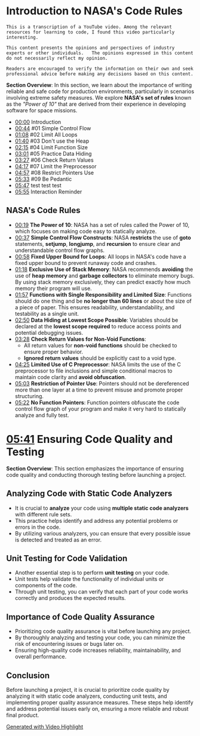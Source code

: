 # [](https://youtu.be/GWYhtksrmhE?t=0) Introduction to NASA's Code Rules

```
This is a transcription of a YouTube video. Among the relevant resources for learning to code, I found this video particularly interesting.

This content presents the opinions and perspectives of industry experts or other individuals.   The opinions expressed in this content do not necessarily reflect my opinion.

Readers are encouraged to verify the information on their own and seek professional advice before making any decisions based on this content.
```

**Section Overview**: In this section, we learn about the importance of writing reliable and safe code for production environments, particularly in scenarios involving extreme safety measures. We explore **NASA's set of rules** known as the *"Power of 10"* that are derived from their experience in developing software for space missions.

- [00:00](https://www.youtube.com/watch?v=GWYhtksrmhE&t=0s) Introduction
- [00:44](https://www.youtube.com/watch?v=GWYhtksrmhE&t=44s) #01 Simple Control Flow
- [01:08](https://www.youtube.com/watch?v=GWYhtksrmhE&t=68s) #02 Limit All Loops
- [01:40](https://www.youtube.com/watch?v=GWYhtksrmhE&t=100s) #03 Don't use the Heap
- [02:15](https://www.youtube.com/watch?v=GWYhtksrmhE&t=135s) #04 Limit Function Size
- [03:01](https://www.youtube.com/watch?v=GWYhtksrmhE&t=181s) #05 Practice Data Hiding
- [03:27](https://www.youtube.com/watch?v=GWYhtksrmhE&t=207s) #06 Check Return Values
- [04:17](https://www.youtube.com/watch?v=GWYhtksrmhE&t=257s) #07 Limit the Preprocessor
- [04:57](https://www.youtube.com/watch?v=GWYhtksrmhE&t=297s) #08 Restrict Pointers Use
- [05:33](https://www.youtube.com/watch?v=GWYhtksrmhE&t=333s) #09 Be Pedantic
- [05:47](https://www.youtube.com/watch?v=GWYhtksrmhE&t=347s) test test test
- [05:55](https://www.youtube.com/watch?v=GWYhtksrmhE&t=355s) Interaction Reminder


## NASA's Code Rules

- [00:19](https://youtu.be/GWYhtksrmhE?t=19) **The Power of 10**: NASA has a set of rules called the Power of 10, which focuses on making code easy to statically analyze.
- [00:37](https://youtu.be/GWYhtksrmhE?t=37) **Simple Control Flow Constructs**: NASA **restricts** the use of **goto** statements, **setjump**, **longjump**, and **recursion** to ensure clear and understandable control flow graphs.
- [00:58](https://youtu.be/GWYhtksrmhE?t=58) **Fixed Upper Bound for Loops**: All loops in NASA's code have a fixed upper bound to prevent runaway code and crashes.
- [01:18](https://youtu.be/GWYhtksrmhE?t=78) **Exclusive Use of Stack Memory**: NASA recommends **avoiding** the use of **heap memory** and **garbage collectors** to eliminate memory bugs. By using stack memory exclusively, they can predict exactly how much memory their program will use.
- [01:57](https://youtu.be/GWYhtksrmhE?t=117) **Functions with Single Responsibility and Limited Size**: Functions should do one thing and be **no longer than 60 lines** or about the size of a piece of paper. This ensures readability, understandability, and testability as a single unit.
- [02:50](https://youtu.be/GWYhtksrmhE?t=170) **Data Hiding at Lowest Scope Possible**: Variables should be declared at the **lowest scope required** to reduce access points and potential debugging issues.
- [03:28](https://youtu.be/GWYhtksrmhE?t=208) **Check Return Values for Non-Void Functions**:
  - All return values for **non-void functions** should be checked to ensure proper behavior.
  - **Ignored return values** should be explicitly cast to a void type.
- [04:25](https://youtu.be/GWYhtksrmhE?t=265) **Limited Use of C Preprocessor**: NASA limits the use of the C preprocessor to file inclusions and simple conditional macros to maintain code clarity and **avoid obfuscation**.
- [05:03](https://youtu.be/GWYhtksrmhE?t=303) **Restriction of Pointer Use**: Pointers should not be dereferenced more than one layer at a time to prevent misuse and promote proper structuring.
- [05:22](https://youtu.be/GWYhtksrmhE?t=322) **No Function Pointers**: Function pointers obfuscate the code control flow graph of your program and make it very hard to statically analyze and fully test.

# [05:41](https://youtu.be/GWYhtksrmhE?t=341) Ensuring Code Quality and Testing

**Section Overview**: This section emphasizes the importance of ensuring code quality and conducting thorough testing before launching a project.

## Analyzing Code with Static Code Analyzers

- It is crucial to **analyze** your code using **multiple static code analyzers** with different rule sets.
- This practice helps identify and address any potential problems or errors in the code.
- By utilizing various analyzers, you can ensure that every possible issue is detected and treated as an error.

## Unit Testing for Code Validation

- Another essential step is to perform **unit testing** on your code.
- Unit tests help validate the functionality of individual units or components of the code.
- Through unit testing, you can verify that each part of your code works correctly and produces the expected results.

## Importance of Code Quality Assurance

- Prioritizing code quality assurance is vital before launching any project.
- By thoroughly analyzing and testing your code, you can minimize the risk of encountering issues or bugs later on.
- Ensuring high-quality code increases reliability, maintainability, and overall performance.

## Conclusion

Before launching a project, it is crucial to prioritize code quality by analyzing it with static code analyzers, conducting unit tests, and implementing proper quality assurance measures. These steps help identify and address potential issues early on, ensuring a more reliable and robust final product.

[Generated with Video Highlight](https://videohighlight.com/video/summary/GWYhtksrmhE)



